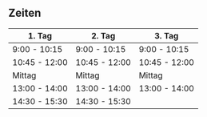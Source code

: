 ## Zeiten

| 1. Tag               | 2. Tag               | 3. Tag               |
|----------------------|----------------------|----------------------|
|  9:00 - 10:15        |  9:00 - 10:15        |  9:00 - 10:15        |
| 10:45 - 12:00        | 10:45 - 12:00        | 10:45 - 12:00        |
|     Mittag           |     Mittag           |     Mittag           |
| 13:00 - 14:00        | 13:00 - 14:00        | 13:00 - 14:00        |
| 14:30 - 15:30        | 14:30 - 15:30        |                      |

